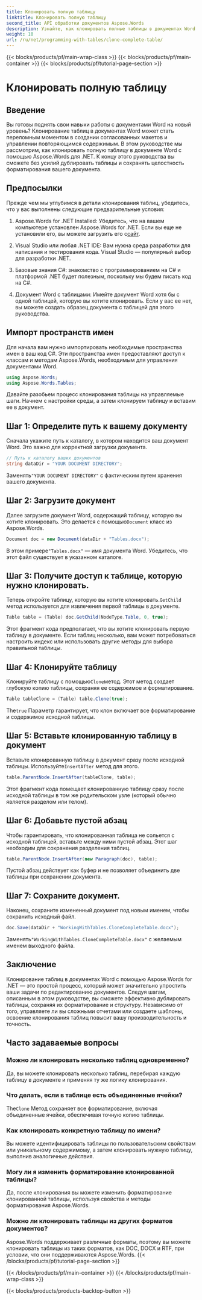 ```yaml
---
title: Клонировать полную таблицу
linktitle: Клонировать полную таблицу
second_title: API обработки документов Aspose.Words
description: Узнайте, как клонировать полные таблицы в документах Word с помощью Aspose.Words для .NET, из этого подробного пошагового руководства.
weight: 10
url: /ru/net/programming-with-tables/clone-complete-table/
---
```


{{< blocks/products/pf/main-wrap-class >}}
{{< blocks/products/pf/main-container >}}
{{< blocks/products/pf/tutorial-page-section >}}

# Клонировать полную таблицу

## Введение

Вы готовы поднять свои навыки работы с документами Word на новый уровень? Клонирование таблиц в документах Word может стать переломным моментом в создании согласованных макетов и управлении повторяющимся содержимым. В этом руководстве мы рассмотрим, как клонировать полную таблицу в документе Word с помощью Aspose.Words для .NET. К концу этого руководства вы сможете без усилий дублировать таблицы и сохранять целостность форматирования вашего документа.

## Предпосылки

Прежде чем мы углубимся в детали клонирования таблиц, убедитесь, что у вас выполнены следующие предварительные условия:

1. Aspose.Words for .NET Installed: Убедитесь, что на вашем компьютере установлен Aspose.Words for .NET. Если вы еще не установили его, вы можете загрузить его с[сайт](https://releases.aspose.com/words/net/).

2. Visual Studio или любая .NET IDE: Вам нужна среда разработки для написания и тестирования кода. Visual Studio — популярный выбор для разработки .NET.

3. Базовые знания C#: знакомство с программированием на C# и платформой .NET будет полезным, поскольку мы будем писать код на C#.

4. Документ Word с таблицами: Имейте документ Word хотя бы с одной таблицей, которую вы хотите клонировать. Если у вас ее нет, вы можете создать образец документа с таблицей для этого руководства.

## Импорт пространств имен

Для начала вам нужно импортировать необходимые пространства имен в ваш код C#. Эти пространства имен предоставляют доступ к классам и методам Aspose.Words, необходимым для управления документами Word.

```csharp
using Aspose.Words;
using Aspose.Words.Tables;
```

Давайте разобьем процесс клонирования таблицы на управляемые шаги. Начнем с настройки среды, а затем клонируем таблицу и вставим ее в документ.

## Шаг 1: Определите путь к вашему документу

Сначала укажите путь к каталогу, в котором находится ваш документ Word. Это важно для корректной загрузки документа.

```csharp
// Путь к каталогу ваших документов
string dataDir = "YOUR DOCUMENT DIRECTORY";
```

 Заменять`"YOUR DOCUMENT DIRECTORY"` с фактическим путем хранения вашего документа.

## Шаг 2: Загрузите документ

 Далее загрузите документ Word, содержащий таблицу, которую вы хотите клонировать. Это делается с помощью`Document` класс из Aspose.Words.

```csharp
Document doc = new Document(dataDir + "Tables.docx");
```

 В этом примере`"Tables.docx"` — имя документа Word. Убедитесь, что этот файл существует в указанном каталоге.

## Шаг 3: Получите доступ к таблице, которую нужно клонировать.

 Теперь откройте таблицу, которую вы хотите клонировать.`GetChild` метод используется для извлечения первой таблицы в документе.

```csharp
Table table = (Table) doc.GetChild(NodeType.Table, 0, true);
```

Этот фрагмент кода предполагает, что вы хотите клонировать первую таблицу в документе. Если таблиц несколько, вам может потребоваться настроить индекс или использовать другие методы для выбора правильной таблицы.

## Шаг 4: Клонируйте таблицу

 Клонируйте таблицу с помощью`Clone`метод. Этот метод создает глубокую копию таблицы, сохраняя ее содержимое и форматирование.

```csharp
Table tableClone = (Table) table.Clone(true);
```

 The`true` Параметр гарантирует, что клон включает все форматирование и содержимое исходной таблицы.

## Шаг 5: Вставьте клонированную таблицу в документ

 Вставьте клонированную таблицу в документ сразу после исходной таблицы. Используйте`InsertAfter` метод для этого.

```csharp
table.ParentNode.InsertAfter(tableClone, table);
```

Этот фрагмент кода помещает клонированную таблицу сразу после исходной таблицы в том же родительском узле (который обычно является разделом или телом).

## Шаг 6: Добавьте пустой абзац

Чтобы гарантировать, что клонированная таблица не сольется с исходной таблицей, вставьте между ними пустой абзац. Этот шаг необходим для сохранения разделения таблиц.

```csharp
table.ParentNode.InsertAfter(new Paragraph(doc), table);
```

Пустой абзац действует как буфер и не позволяет объединить две таблицы при сохранении документа.

## Шаг 7: Сохраните документ.

Наконец, сохраните измененный документ под новым именем, чтобы сохранить исходный файл.

```csharp
doc.Save(dataDir + "WorkingWithTables.CloneCompleteTable.docx");
```

 Заменять`"WorkingWithTables.CloneCompleteTable.docx"` с желаемым именем выходного файла.

## Заключение

Клонирование таблиц в документах Word с помощью Aspose.Words for .NET — это простой процесс, который может значительно упростить ваши задачи по редактированию документов. Следуя шагам, описанным в этом руководстве, вы сможете эффективно дублировать таблицы, сохраняя их форматирование и структуру. Независимо от того, управляете ли вы сложными отчетами или создаете шаблоны, освоение клонирования таблиц повысит вашу производительность и точность.

## Часто задаваемые вопросы

### Можно ли клонировать несколько таблиц одновременно?
Да, вы можете клонировать несколько таблиц, перебирая каждую таблицу в документе и применяя ту же логику клонирования.

### Что делать, если в таблице есть объединенные ячейки?
 The`Clone` Метод сохраняет все форматирование, включая объединенные ячейки, обеспечивая точную копию таблицы.

### Как клонировать конкретную таблицу по имени?
Вы можете идентифицировать таблицы по пользовательским свойствам или уникальному содержимому, а затем клонировать нужную таблицу, выполнив аналогичные действия.

### Могу ли я изменить форматирование клонированной таблицы?
Да, после клонирования вы можете изменить форматирование клонированной таблицы, используя свойства и методы форматирования Aspose.Words.

### Можно ли клонировать таблицы из других форматов документов?
Aspose.Words поддерживает различные форматы, поэтому вы можете клонировать таблицы из таких форматов, как DOC, DOCX и RTF, при условии, что они поддерживаются Aspose.Words.
{{< /blocks/products/pf/tutorial-page-section >}}

{{< /blocks/products/pf/main-container >}}
{{< /blocks/products/pf/main-wrap-class >}}

{{< blocks/products/products-backtop-button >}}
